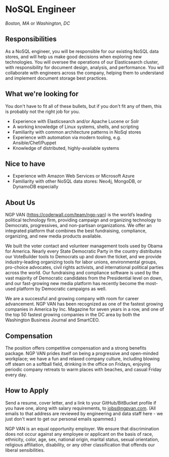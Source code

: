 NoSQL Engineer
==============
*Boston, MA* or *Washington, DC*

Responsibilities
----------------

As a NoSQL engineer, you will be responsible for our existing NoSQL data stores, and will help us make good decisions when exploring new technologies.  You will oversee the operations of our Elasticsearch cluster, with responsibility for document design, analysis, and performance.  You will collaborate with engineers across the company, helping them to understand and implement document storage best practices.


What we're looking for
----------------------

You don't have to fit all of these bullets, but if you don't fit any of them, this is probably not the right job for you.

* Experience with Elasticsearch and/or Apache Lucene or Solr
* A working knowledge of Linux systems, shells, and scripting
* Familiarity with common architecture patterns in NoSql stores
* Experience with automation via modern tooling, e.g. Ansible/Chef/Puppet
* Knowledge of distributed, highly-available systems

Nice to have
------------

* Experience with Amazon Web Services or Microsoft Azure
* Familiarity with other NoSQL data stores:  Neo4j, MongoDB, or DynamoDB especially

About Us
--------

NGP VAN (https://coderwall.com/team/ngp-van) is the world’s leading political technology firm, providing campaign and organizing technology to Democrats, progressives, and non-partisan organizations. We offer an integrated platform that combines the best fundraising, compliance, organizing, and new media products available.

We built the voter contact and volunteer management tools used by Obama for America. Nearly every State Democratic Party in the country distributes our VoteBuilder tools to Democrats up and down the ticket, and we provide industry-leading organizing tools for labor unions, environmental groups, pro-choice advocates, civil rights activists, and international political parties across the world.  Our fundraising and compliance software is used by the vast majority of Democratic candidates from the Presidential level on down, and our fast-growing new media platform has recently become the most-used platform by Democratic campaigns as well.

We are a successful and growing company with room for career advancement.  NGP VAN has been recognized as one of the fastest growing companies in America by Inc. Magazine for seven years in a row, and one of the top 50 fastest growing companies in the DC area by both the Washington Business Journal and SmartCEO.  

Compensation
------------

The position offers competitive compensation and a strong benefits package. NGP VAN prides itself on being a progressive and open-minded workplace; we have a fun and relaxed company culture, including blowing off steam on a softball field, drinking in the office on Fridays, enjoying periodic company retreats to warm places with beaches, and casual Friday every day. 

How to Apply
------------

Send a resume, cover letter, and a link to your GitHub/BitBucket profile if you have one, along with salary requirements, to jobs@ngpvan.com.  (All emails to that address are reviewed by engineering and data staff here - we just don't want to get our personal emails spammed.)

NGP VAN is an equal opportunity employer. We ensure that discrimination does not occur against any employee or applicant on the basis of race, ethnicity, color, age, sex, national origin, marital status, sexual orientation, religious affiliation, disability, or any other classification that offends our liberal sensibilities.
